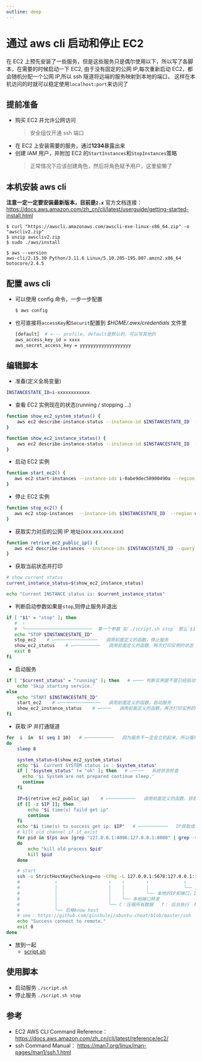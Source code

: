 ```yaml
---
outline: deep
---
```


# 通过 aws cli 启动和停止 EC2

在 EC2 上预先安装了一些服务，但是这些服务只是偶尔使用以下，所以写了各脚本，在需要的时候启动一下 EC2,
由于没有固定的公网 IP,每次重新启动 EC2，都会随机分配一个公网 IP,所以 ssh 隧道将远端的服务映射到本地的端口，
这样在本机访问的时就可以稳定使用`localhost:port`来访问了

## 提前准备

- 购买 EC2 并允许公网访问
  > 安全组仅开通 ssh 端口
- 在 EC2 上安装需要的服务，通过**1234**暴露出来
- 创建 IAM 用户，并附加 EC2 的`StartInstances`和`StopInstances`策略
  > 正常情况下应该创建角色，然后将角色赋予用户，这里偷懒了

## 本机安装 aws cli

**注意一定一定要安装最新版本，目前是`2.x`**
官方文档连接：https://docs.aws.amazon.com/zh_cn/cli/latest/userguide/getting-started-install.html

```shell
$ curl "https://awscli.amazonaws.com/awscli-exe-linux-x86_64.zip" -o "awscliv2.zip"
$ unzip awscliv2.zip
$ sudo ./aws/install

$ aws --version
aws-cli/2.15.30 Python/3.11.6 Linux/5.10.205-195.807.amzn2.x86_64 botocore/2.4.5
```

## 配置 aws cli

- 可以使用 config 命令，一步一步配置
  ```sh
  $ aws config
  ```
- 也可直接将`accessKey`和`Securit`配置到 _$HOME/.awx/credentials_ 文件里
  ```sh
  [default]  # <--- profile, default是默认的，可以写其他的
  aws_access_key_id = xxxx
  aws_secret_access_key = yyyyyyyyyyyyyyyyyyy
  ```

## 编辑脚本

- 准备(定义全局变量)

```sh
INSTANCESTATE_ID=i-xxxxxxxxxxxx
```

- 查看 EC2 实例现在的状态(running / stopping ...)

```sh
function show_ec2_system_status() {
    aws ec2 describe-instance-status --instance-id $INSTANCESTATE_ID  --region us-east-2  --output text | grep SYSTEMSTATUS | awk '{print $2}'
}

function show_ec2_instance_status() {
    aws ec2 describe-instance-status --instance-id $INSTANCESTATE_ID  --region us-east-2  --output text | grep INSTANCESTATE | awk '{print $3}'
}
```

- 启动 EC2 实例

```sh
function start_ec2() {
   aws ec2 start-instances --instance-ids i-0abe9dec58900490a --region us-east-2  2>&1 > /dev/null
}
```

- 停止 EC2 实例

```sh
function stop_ec2() {
   aws ec2 stop-instances  --instance-ids $INSTANCESTATE_ID  --region us-east-2  2>&1 > /dev/null
}
```

- 获取实力对应的公网 IP 地址(xxx.xxx.xxx.xxx)

```sh
function retrive_ec2_public_ip() {
   aws ec2 describe-instances --instance-ids $INSTANCESTATE_ID --query "Reservations[*].Instances[*].PublicIpAddress"  --region us-east-2  --output text
}
```

- 获取当前状态并打印

```sh
# show current status
current_instance_status=$(show_ec2_instance_status)

echo "Current INSTANCE status is: $current_instance_status"
```

- 判断启动参数如果是`stop`,则停止服务并退出

```sh
if [ "$1" = "stop" ]; then
   #  ↑
   #  ╰─────────────────────────  第一个参数 如`./script.sh stop` 那么`$1`就是`stop`
   echo "STOP $INSTANCESTATE_ID"
   stop_ec2    # ←────────────────   调用前面定义的函数，停止服务
   show_ec2_status    # ←──────────   调用前面定义的函数，再次打印实例的状态
   exit 0
fi
```

- 启动服务

```sh
if [ "$current_status" = "running" ]; then   # ←─── 判断实例是不是已经启动了，如果已经启动了就不不动
    echo 'Skip starting service.'
else
    echo "START $INSTANCESTATE_ID"
    start_ec2    # ←───────────────   调用前面定义的函数，启动服务
    show_ec2_instance_status    # ←────   调用前面定义的函数，再次打印实例的状态
fi
```

- 获取 IP 并打通隧道

```sh
for  i  in  $( seq 1 10)   # ←──────────   因为服务不一定会立刻起来，所以循环10去不断检查是否启动成功了
do
    sleep 8

    system_status=$(show_ec2_system_status)
    echo "$i  Current SYSTEM status is : $system_status"
    if [ "$system_status" != "ok" ]; then   # ←────   系统状态检查
      echo '$i System are not prepared continue sleep.'
      continue
    fi

    IP=$(retrive_ec2_public_ip)    # ←──────────   调用前面定义的函数，获取IP赋给IP
    if [[ -z $IP ]]; then
        echo "$i time(s) faild get ip"
       	continue
    fi
    echo "$i time(s) to success get ip: $IP"   # ←──────────   IP获取成功,打印IP
    # kill old channel if it exist
    for pid in $(ps aux |grep "127.0.0.1:4096:127.0.0.1:8080" | grep -v grep | awk '{print $2}')  # ← 取出旧的PID,循环kill掉
    do
        echo "kill old process $pid"
        kill $pid
    done

    # start
    ssh -o StrictHostKeyChecking=no -CfNg -L 127.0.0.1:5678:127.0.0.1:1234 username@$IP
    #             ↑                   ↑    ↑        ↑             ↑           ╰── 跳板机
    #             │                   │    │        │             ╰── 目标服务IP和端口，因为服务就在跳板机上了，所以IP是127.0.0.1
    #             │                   │    │        ╰── 本地的IP和端口，IP可以省略
    #             │                   │    ╰── 本地端口转发
    #             │                   ╰── C：压缩所有数据   f： 后台执行  N: 不执行远程指令，处于等待状态 g: 允许远程逐渐转发端口
    #             ╰── 忽略know host
    # see： https://github.com/qinshulei/ubuntu-cheat/blob/master/ssh
    echo "Success connect to remote."
    exit 0
done

```

- 放到一起
  - [script.sh](./start_stop_ec2_via_aws_cli.sh.md)

## 使用脚本

- 启动服务 `./script.sh`
- 停止服务 `./script.sh stop`

## 参考

- EC2 AWS CLI Command Reference： https://docs.aws.amazon.com/zh_cn/cli/latest/reference/ec2/
- ssh Command Manual： https://man7.org/linux/man-pages/man1/ssh.1.html

<style>
:root {
  --vp-code-line-height: 1.2;
  --vp-font-family-mono: "Source Code Pro", Consolas, "Ubuntu Mono", Menlo, "DejaVu Sans Mono", monospace, monospace;
}
</style>
